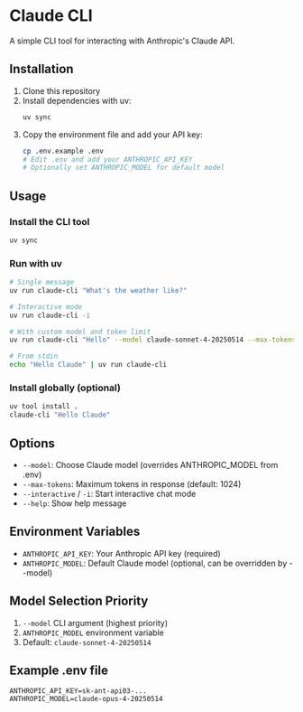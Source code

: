 # Claude CLI

A simple CLI tool for interacting with Anthropic's Claude API.

## Installation

1. Clone this repository
2. Install dependencies with uv:
   ```bash
   uv sync
   ```
3. Copy the environment file and add your API key:
   ```bash
   cp .env.example .env
   # Edit .env and add your ANTHROPIC_API_KEY
   # Optionally set ANTHROPIC_MODEL for default model
   ```

## Usage

### Install the CLI tool
```bash
uv sync
```

### Run with uv
```bash
# Single message
uv run claude-cli "What's the weather like?"

# Interactive mode  
uv run claude-cli -i

# With custom model and token limit
uv run claude-cli "Hello" --model claude-sonnet-4-20250514 --max-tokens 512

# From stdin
echo "Hello Claude" | uv run claude-cli
```

### Install globally (optional)
```bash
uv tool install .
claude-cli "Hello Claude"
```

## Options

- `--model`: Choose Claude model (overrides ANTHROPIC_MODEL from .env)
- `--max-tokens`: Maximum tokens in response (default: 1024)
- `--interactive` / `-i`: Start interactive chat mode
- `--help`: Show help message

## Environment Variables

- `ANTHROPIC_API_KEY`: Your Anthropic API key (required)
- `ANTHROPIC_MODEL`: Default Claude model (optional, can be overridden by --model)

## Model Selection Priority

1. `--model` CLI argument (highest priority)
2. `ANTHROPIC_MODEL` environment variable
3. Default: `claude-sonnet-4-20250514`

## Example .env file

```
ANTHROPIC_API_KEY=sk-ant-api03-...
ANTHROPIC_MODEL=claude-opus-4-20250514
```
